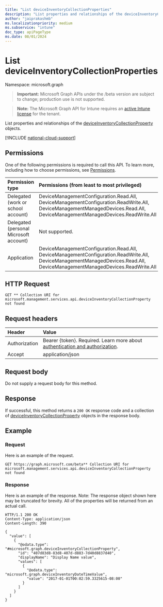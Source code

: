 ```yaml
---
title: "List deviceInventoryCollectionProperties"
description: "List properties and relationships of the deviceInventoryCollectionProperty objects."
author: "jaiprakashmb"
ms.localizationpriority: medium
ms.subservice: "intune"
doc_type: apiPageType
ms.date: 08/01/2024
---
```


# List deviceInventoryCollectionProperties

Namespace: microsoft.graph

> **Important:** Microsoft Graph APIs under the /beta version are subject to change; production use is not supported.

> **Note:** The Microsoft Graph API for Intune requires an [active Intune license](https://go.microsoft.com/fwlink/?linkid=839381) for the tenant.

List properties and relationships of the [deviceInventoryCollectionProperty](../resources/intune-devices-deviceinventorycollectionproperty.md) objects.

[!INCLUDE [national-cloud-support](../../includes/all-clouds.md)]

## Permissions
One of the following permissions is required to call this API. To learn more, including how to choose permissions, see [Permissions](/graph/permissions-reference).

|Permission type|Permissions (from least to most privileged)|
|:---|:---|
|Delegated (work or school account)|DeviceManagementConfiguration.Read.All, DeviceManagementConfiguration.ReadWrite.All, DeviceManagementManagedDevices.Read.All, DeviceManagementManagedDevices.ReadWrite.All|
|Delegated (personal Microsoft account)|Not supported.|
|Application|DeviceManagementConfiguration.Read.All, DeviceManagementConfiguration.ReadWrite.All, DeviceManagementManagedDevices.Read.All, DeviceManagementManagedDevices.ReadWrite.All|

## HTTP Request
<!-- {
  "blockType": "ignored"
}
-->
``` http
GET ** Collection URI for microsoft.management.services.api.deviceInventoryCollectionProperty not found
```

## Request headers
|Header|Value|
|:---|:---|
|Authorization|Bearer {token}. Required. Learn more about [authentication and authorization](/graph/auth/auth-concepts).|
|Accept|application/json|

## Request body
Do not supply a request body for this method.

## Response
If successful, this method returns a `200 OK` response code and a collection of [deviceInventoryCollectionProperty](../resources/intune-devices-deviceinventorycollectionproperty.md) objects in the response body.

## Example

### Request
Here is an example of the request.
``` http
GET https://graph.microsoft.com/beta** Collection URI for microsoft.management.services.api.deviceInventoryCollectionProperty not found
```

### Response
Here is an example of the response. Note: The response object shown here may be truncated for brevity. All of the properties will be returned from an actual call.
``` http
HTTP/1.1 200 OK
Content-Type: application/json
Content-Length: 390

{
  "value": [
    {
      "@odata.type": "#microsoft.graph.deviceInventoryCollectionProperty",
      "id": "407d83d8-83d8-407d-d883-7d40d8837d40",
      "displayName": "Display Name value",
      "values": [
        {
          "@odata.type": "microsoft.graph.deviceInventoryDateTimeValue",
          "value": "2017-01-01T00:02:59.3325615-08:00"
        }
      ]
    }
  ]
}
```
